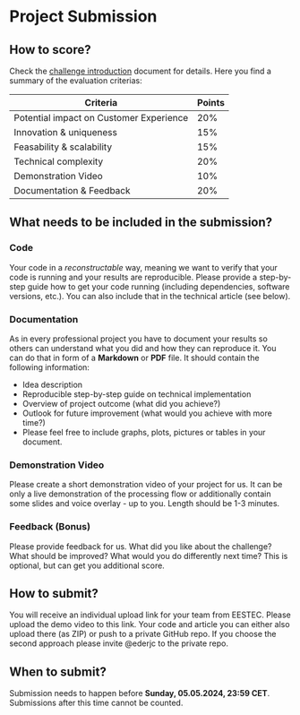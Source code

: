 # Project Submission

## How to score?
Check the [challenge introduction](../challenge_introduction.pdf) document for details. Here you find a summary of the evaluation criterias:

| Criteria | Points |
| ------------- | ------------- |
| Potential impact on Customer Experience | 20% |
| Innovation & uniqueness | 15% |
| Feasability & scalability | 15% |
| Technical complexity | 20% |
| Demonstration Video | 10% |
| Documentation & Feedback | 20% |

## What needs to be included in the submission?

### Code
Your code in a *reconstructable* way, meaning we want to verify that your code is running and your results are reproducible. Please provide a step-by-step guide how to get your code running (including dependencies, software versions, etc.). You can also include that in the technical article (see below).

### Documentation
As in every professional project you have to document your results so others can understand what you did and how they can reproduce it. You can do that in form of a **Markdown** or **PDF** file. It should contain the following information:
* Idea description
* Reproducible step-by-step guide on technical implementation
* Overview of project outcome (what did you achieve?)
* Outlook for future improvement (what would you achieve with more time?)
* Please feel free to include graphs, plots, pictures or tables in your document.

### Demonstration Video
Please create a short demonstration video of your project for us. It can be only a live demonstration of the processing flow or additionally contain some slides and voice overlay - up to you. Length should be 1-3 minutes.

### Feedback (Bonus)
Please provide feedback for us. What did you like about the challenge? What should be improved? What would you do differently next time? This is optional, but can get you additional score.

## How to submit?
You will receive an individual upload link for your team from EESTEC. Please upload the demo video to this link. Your code and article you can either also upload there (as ZIP) or push to a private GitHub repo. If you choose the second approach please invite @ederjc to the private repo.

## When to submit?
Submission needs to happen before **Sunday, 05.05.2024, 23:59 CET**. Submissions after this time cannot be counted.
